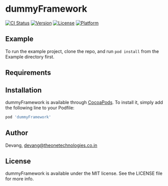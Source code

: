 # dummyFramework

[![CI Status](https://img.shields.io/travis/Devang/dummyFramework.svg?style=flat)](https://travis-ci.org/Devang/dummyFramework)
[![Version](https://img.shields.io/cocoapods/v/dummyFramework.svg?style=flat)](https://cocoapods.org/pods/dummyFramework)
[![License](https://img.shields.io/cocoapods/l/dummyFramework.svg?style=flat)](https://cocoapods.org/pods/dummyFramework)
[![Platform](https://img.shields.io/cocoapods/p/dummyFramework.svg?style=flat)](https://cocoapods.org/pods/dummyFramework)

## Example

To run the example project, clone the repo, and run `pod install` from the Example directory first.

## Requirements

## Installation

dummyFramework is available through [CocoaPods](https://cocoapods.org). To install
it, simply add the following line to your Podfile:

```ruby
pod 'dummyFramework'
```

## Author

Devang, devang@theonetechnologies.co.in

## License

dummyFramework is available under the MIT license. See the LICENSE file for more info.
